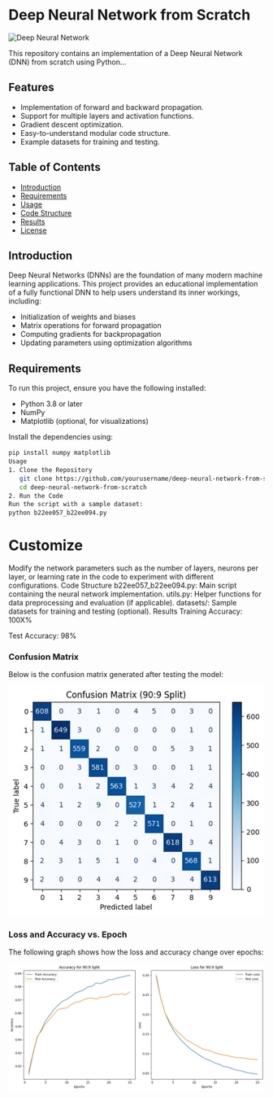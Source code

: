 # Deep Neural Network from Scratch

![Deep Neural Network](https://github.com/lionelmessi6410/Neural-Networks-from-Scratch/blob/0145471d6124831c071b3a772c943b9a57128984/figs/deep_nn-1.png)

This repository contains an implementation of a Deep Neural Network (DNN) from scratch using Python...

## Features

- Implementation of forward and backward propagation.
- Support for multiple layers and activation functions.
- Gradient descent optimization.
- Easy-to-understand modular code structure.
- Example datasets for training and testing.

## Table of Contents

- [Introduction](#introduction)
- [Requirements](#requirements)
- [Usage](#usage)
- [Code Structure](#code-structure)
- [Results](#results)
- [License](#license)

## Introduction

Deep Neural Networks (DNNs) are the foundation of many modern machine learning applications. This project provides an educational implementation of a fully functional DNN to help users understand its inner workings, including:
- Initialization of weights and biases
- Matrix operations for forward propagation
- Computing gradients for backpropagation
- Updating parameters using optimization algorithms

## Requirements

To run this project, ensure you have the following installed:
- Python 3.8 or later
- NumPy
- Matplotlib (optional, for visualizations)

Install the dependencies using:
```bash
pip install numpy matplotlib
Usage
1. Clone the Repository
   git clone https://github.com/yourusername/deep-neural-network-from-scratch.git
   cd deep-neural-network-from-scratch
2. Run the Code
Run the script with a sample dataset:
python b22ee057_b22ee094.py
```
# Customize
Modify the network parameters such as the number of layers, neurons per layer, or learning rate in the code to experiment with different configurations.
Code Structure
b22ee057_b22ee094.py: Main script containing the neural network implementation.
utils.py: Helper functions for data preprocessing and evaluation (if applicable).
datasets/: Sample datasets for training and testing (optional).
Results
Training Accuracy: 100X%

Test Accuracy: 98%

### Confusion Matrix
Below is the confusion matrix generated after testing the model:

![Confusion Matrix](https://github.com/schnrj/Deep-Neural-Network-From-Scratch/blob/70b04d3d933e1cd690320cdc9016a3cb44ad5fa1/confusion%20matrix.jpg)

### Loss and Accuracy vs. Epoch
The following graph shows how the loss and accuracy change over epochs:

![Loss and Accuracy vs. Epoch](https://github.com/schnrj/Deep-Neural-Network-From-Scratch/blob/70b04d3d933e1cd690320cdc9016a3cb44ad5fa1/loss%20vs%20epoch.jpg)



